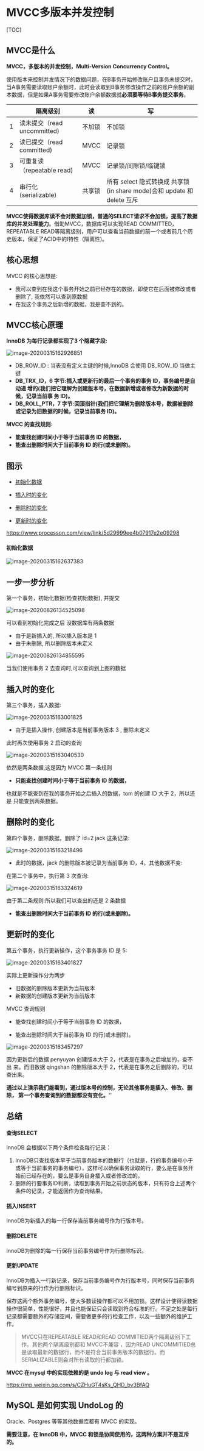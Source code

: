 # MVCC多版本并发控制

[TOC]

## MVCC是什么

**MVCC，多版本的并发控制，Multi-Version Concurrency Control。**

使用版本来控制并发情况下的数据问题，在B事务开始修改账户且事务未提交时，当A事务需要读取账户余额时，此时会读取到B事务修改操作之前的账户余额的副本数据，但是如果A事务需要修改账户余额数据就**必须要等待B事务提交事务**。

|      | 隔离级别                    | 读     | 写                                                           |
| ---- | --------------------------- | ------ | ------------------------------------------------------------ |
| 1    | 读未提交（read uncommitted) | 不加锁 | 不加锁                                                       |
| 2    | 读已提交（read committed)   | MVCC   | 记录锁                                                       |
| 3    | 可重复读（repeatable read)  | MVCC   | 记录锁/间隙锁/临键锁                                         |
| 4    | 串行化 (serializable)       | 共享锁 | 所有 select 隐式转换成 共享锁(in share mode)会和 update 和 delete 互斥 |

**MVCC使得数据库读不会对数据加锁，普通的SELECT请求不会加锁，提高了数据库的并发处理能力**。借助MVCC，数据库可以实现READ COMMITTED，REPEATABLE READ等隔离级别，用户可以查看当前数据的前一个或者前几个历史版本，保证了ACID中的I特性（隔离性)。

## 核心思想

MVCC 的核心思想是: 

- 我可以查到在我这个事务开始之前已经存在的数据，即使它在后面被修改或者删除了, 我依然可以查到原数据
- 在我这个事务之后新增的数据，我是查不到的。

## MVCC核心原理

**InnoDB 为每行记录都实现了3 个隐藏字段:**

![image-20200315162926851](../../../assets/image-20200315162926851.png)

- DB_ROW_ID : 当表没有定义主键的时候,InnoDB 会使用 DB_ROW_ID 当做主键
- **DB_TRX_ID，6 字节:插入或更新行的最后一个事务的事务 ID，事务编号是自动递 增的(我们把它理解为创建版本号，在数据新增或者修改为新数据的时候，记录当前事 务 ID)。**
- **DB_ROLL_PTR，7 字节:回滚指针(我们把它理解为删除版本号，数据被删除或记录为旧数据的时候，记录当前事务 ID)。**

**MVCC 的查找规则:**

- **能查找创建时间小于等于当前事务 ID 的数据，**
- **能查出删除时间大于当前事务 ID 的行(或未删除)。**

## 图示

- [初始化数据](#初始化数据)

- [插入时的变化](#插入时的变化)
- [删除时的变化](#删除时的变化)
- [更新时的变化](#更新时的变化)

https://www.processon.com/view/link/5d29999ee4b07917e2e09298 

#### 初始化数据

![image-20200315162637383](../../../assets/image-20200315162637383.png)

## 一步一步分析

第一个事务，初始化数据(检查初始数据), 并提交

![image-20200826134525098](../../../assets/image-20200826134525098.png)

可以看到初始化完成之后 没数据库有两条数据

- 由于是新插入的, 所以插入版本是 1 
- 由于未删除, 所以删除版本未定义

![image-20200826134855595](../../../assets/image-20200826134855595.png)

当我们使用事务 2 去查询时,可以查询到上图的数据

## 插入时的变化

第三个事务，插入数据:

![image-20200315163001825](../../../assets/image-20200315163001825.png)

- 由于是插入操作, 创建版本是当前事务版本 3 , 删除未定义

此时再次使用事务 2 启动的查询

![image-20200315163040530](../../../assets/image-20200315163040530.png)

依然是两条数据,这是因为 MVCC 第一条规则

- **只能查找创建时间小于等于当前事务 ID 的数据，**

也就是不能查到在我的事务开始之后插入的数据，tom 的创建 ID 大于 2，所以还是 只能查到两条数据。

## 删除时的变化

第四个事务，删除数据，删除了 id=2 jack 这条记录:

![image-20200315163218496](../../../assets/image-20200315163218496.png)

- 此时的数据，jack 的删除版本被记录为当前事务 ID，4，其他数据不变:

在第二个事务中，执行第 3 次查询:

![image-20200315163324619](../../../assets/image-20200315163324619.png)

由于第二条规则:所以我们可以查出的还是 2 条数据

- **能查出删除时间大于当前事务 ID 的行(或未删除)。**

## 更新时的变化

第五个事务，执行更新操作，这个事务事务 ID 是 5:

![image-20200315163401827](../../../assets/image-20200315163401827.png)

实际上更新操作分为两步

- 旧数据的删除版本更新为当前版本
- 新数据的创建版本更新为当前版本

MVCC 查询规则

- 能查找创建时间小于等于当前事务 ID 的数据，

- 能查出删除时间大于当前事务 ID 的行(或未删除)。



![image-20200315163457297](../../../assets/image-20200315163457297.png)

因为更新后的数据 penyuyan 创建版本大于 2，代表是在事务之后增加的，查不出 来。而旧数据 qingshan 的删除版本大于 2，代表是在事务之后删除的，可以查出来。

**通过以上演示我们能看到，通过版本号的控制，无论其他事务是插入、修改、删除， 第一个事务查询到的数据都没有变化。**''

## 总结

#### 查询SELECT

InnoDB 会根据以下两个条件检查每行记录：

1. InnoDB只查找版本早于当前事务版本的数据行（也就是，行的事务编号小于或等于当前事务的事务编号），这样可以确保事务读取的行，要么是在事务开始前已经存在的，要么是事务自身插入或者修改过的。
2. 删除的行要事务ID判断，读取到事务开始之前状态的版本，只有符合上述两个条件的记录，才能返回作为查询结果。

#### 插入INSERT

InnoDB为新插入的每一行保存当前事务编号作为行版本号。

#### **删除DELETE**

InnoDB为删除的每一行保存当前事务编号作为行删除标识。

#### 更新UPDATE

InnoDB为插入一行新记录，保存当前事务编号作为行版本号，同时保存当前事务编号到原来的行作为行删除标识。

保存这两个额外事务编号，使大多数读操作都可以不用加锁。这样设计使得读数据操作很简单，性能很好，并且也能保证只会读取到符合标准的行。不足之处是每行记录都需要额外的存储空间，需要做更多的行检查工作，以及一些额外的维护工作。

> MVCC只在REPEATABLE READ和READ COMMITIED两个隔离级别下工作。其他两个隔离级别都和 MVCC不兼容 ，因为READ UNCOMMITIED总是读取最新的数据行，而不是符合当前事务版本的数据行。而SERIALIZABLE则会对所有读取的行都加锁。

**MVCC 在mysql 中的实现依赖的是 undo log 与 read view 。**

https://mp.weixin.qq.com/s/CZHuGT4sKs_QHD_bv3BfAQ



## MySQL 是如何实现 UndoLog 的

Oracle、Postgres 等等其他数据库都有 MVCC 的实现。

**需要注意，在 InnoDB 中，MVCC 和锁是协同使用的，这两种方案并不是互斥的。** 

